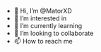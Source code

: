 - 👋 Hi, I’m @MatorXD
- 👀 I’m interested in 
- 🌱 I’m currently learning 
- 💞️ I’m looking to collaborate 
- 📫 How to reach me 

<!---
MatorXD/MatorXD is a ✨ special ✨ repository because its `README.md` (this file) appears on your GitHub profile.
You can click the Preview link to take a look at your changes.
--->
